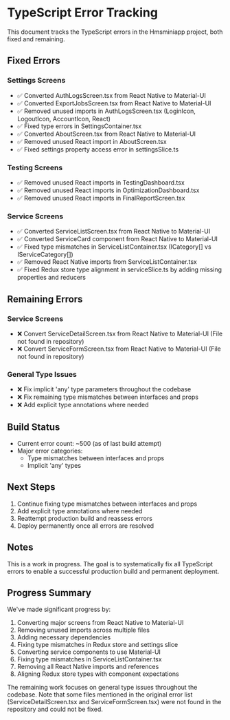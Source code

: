 # TypeScript Error Tracking

This document tracks the TypeScript errors in the Hmsminiapp project, both fixed and remaining.

## Fixed Errors

### Settings Screens
- ✅ Converted AuthLogsScreen.tsx from React Native to Material-UI
- ✅ Converted ExportJobsScreen.tsx from React Native to Material-UI
- ✅ Removed unused imports in AuthLogsScreen.tsx (LoginIcon, LogoutIcon, AccountIcon, React)
- ✅ Fixed type errors in SettingsContainer.tsx
- ✅ Converted AboutScreen.tsx from React Native to Material-UI
- ✅ Removed unused React import in AboutScreen.tsx
- ✅ Fixed settings property access error in settingsSlice.ts

### Testing Screens
- ✅ Removed unused React imports in TestingDashboard.tsx
- ✅ Removed unused React imports in OptimizationDashboard.tsx
- ✅ Removed unused React imports in FinalReportScreen.tsx

### Service Screens
- ✅ Converted ServiceListScreen.tsx from React Native to Material-UI
- ✅ Converted ServiceCard component from React Native to Material-UI
- ✅ Fixed type mismatches in ServiceListContainer.tsx (ICategory[] vs IServiceCategory[])
- ✅ Removed React Native imports from ServiceListContainer.tsx
- ✅ Fixed Redux store type alignment in serviceSlice.ts by adding missing properties and reducers

## Remaining Errors

### Service Screens
- ❌ Convert ServiceDetailScreen.tsx from React Native to Material-UI (File not found in repository)
- ❌ Convert ServiceFormScreen.tsx from React Native to Material-UI (File not found in repository)

### General Type Issues
- ❌ Fix implicit 'any' type parameters throughout the codebase
- ❌ Fix remaining type mismatches between interfaces and props
- ❌ Add explicit type annotations where needed

## Build Status
- Current error count: ~500 (as of last build attempt)
- Major error categories:
  - Type mismatches between interfaces and props
  - Implicit 'any' types

## Next Steps
1. Continue fixing type mismatches between interfaces and props
2. Add explicit type annotations where needed
3. Reattempt production build and reassess errors
4. Deploy permanently once all errors are resolved

## Notes
This is a work in progress. The goal is to systematically fix all TypeScript errors to enable a successful production build and permanent deployment.

## Progress Summary
We've made significant progress by:
1. Converting major screens from React Native to Material-UI
2. Removing unused imports across multiple files
3. Adding necessary dependencies
4. Fixing type mismatches in Redux store and settings slice
5. Converting service components to use Material-UI
6. Fixing type mismatches in ServiceListContainer.tsx
7. Removing all React Native imports and references
8. Aligning Redux store types with component expectations

The remaining work focuses on general type issues throughout the codebase. Note that some files mentioned in the original error list (ServiceDetailScreen.tsx and ServiceFormScreen.tsx) were not found in the repository and could not be fixed.
